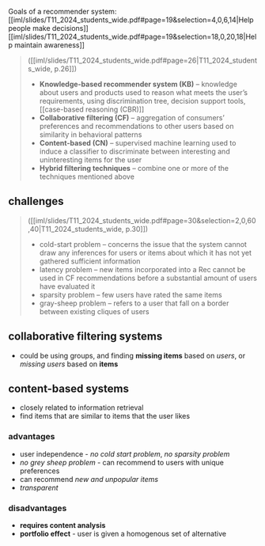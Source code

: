 Goals of a recommender system:
[[iml/slides/T11_2024_students_wide.pdf#page=19&selection=4,0,6,14|Help people make decisions]]
[[iml/slides/T11_2024_students_wide.pdf#page=19&selection=18,0,20,18|Help maintain awareness]]

> ([[iml/slides/T11_2024_students_wide.pdf#page=26|T11_2024_students_wide, p.26]])
> - **Knowledge-based recommender system (KB)** – knowledge about users and products used to reason what meets the user’s requirements, using discrimination tree, decision support tools, [[case-based reasoning (CBR)]]
> - **Collaborative filtering (CF)** – aggregation of consumers’ preferences and recommendations to other users based on similarity in behavioral patterns
> - **Content-based (CN)** – supervised machine learning used to induce a classifier to discriminate between interesting and uninteresting items for the user
> - **Hybrid filtering techniques** – combine one or more of the techniques mentioned above

## challenges
> ([[iml/slides/T11_2024_students_wide.pdf#page=30&selection=2,0,60,40|T11_2024_students_wide, p.30]])
> - cold-start problem – concerns the issue that the system cannot draw any inferences for users or items about which it has not yet gathered sufficient information
> - latency problem – new items incorporated into a Rec cannot be used in CF recommendations before a substantial amount of users have evaluated it
> - sparsity problem – few users have rated the same items
> - gray-sheep problem – refers to a user that fall on a border between existing cliques of users

## collaborative filtering systems
- could be using groups, and finding **missing items** based on *users*, or *missing users* based on **items** 
## content-based systems
- closely related to information retrieval
- find items that are similar to items that the user likes
### advantages
- user independence - *no cold start problem*, *no sparsity problem*
- *no grey sheep problem* - can recommend to users with unique preferences
- can recommend *new and unpopular items*
- *transparent*
### disadvantages
- **requires content analysis**
- **portfolio effect** - user is given a homogenous set of alternative

